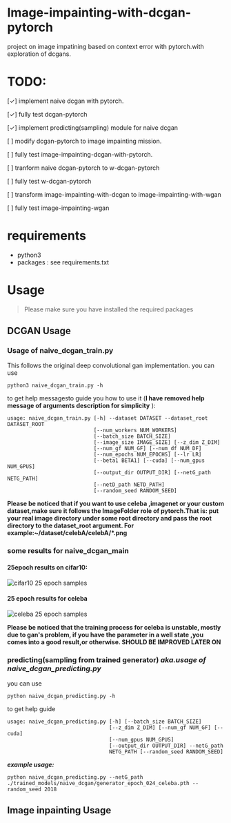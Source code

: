 # Image-impainting-with-dcgan-pytorch
project on image impatining based on context error with pytorch.with exploration of dcgans.

# TODO:

[✓] implement naive dcgan with pytorch.

[✓] fully test dcgan-pytorch

[✓] implement predicting(sampling) module for naive dcgan

[ ] modify dcgan-pytorch to image impainting mission.

[ ] fully test image-impainting-dcgan-with-pytorch.

[ ] tranform naive dcgan-pytorch to w-dcgan-pytorch

[ ] fully test w-dcgan-pytorch

[ ] transform image-impainting-with-dcgan to image-impainting-with-wgan

[ ] fully test image-impainting-wgan

# requirements
* python3
* packages : see requirements.txt

# Usage
> Please make sure you have installed the required packages

## DCGAN Usage
### Usage of naive_dcgan_train.py
This follows the original deep convolutional gan implementation.  you can use 
```
python3 naive_dcgan_train.py -h
```
to get help messagesto guide you how to use it (**I have removed help message of arguments description for simplicity** ):
```
usage: naive_dcgan_train.py [-h] --dataset DATASET --dataset_root DATASET_ROOT
                            [--num_workers NUM_WORKERS]
                            [--batch_size BATCH_SIZE]
                            [--image_size IMAGE_SIZE] [--z_dim Z_DIM]
                            [--num_gf NUM_GF] [--num_df NUM_DF]
                            [--num_epochs NUM_EPOCHS] [--lr LR]
                            [--beta1 BETA1] [--cuda] [--num_gpus NUM_GPUS]
                            [--output_dir OUTPUT_DIR] [--netG_path NETG_PATH]
                            [--netD_path NETD_PATH]
                            [--random_seed RANDOM_SEED]
```
**Please be noticed that if you want to use celeba ,imagenet or your custom dataset,make sure it follows the ImageFolder role of pytorch.That is: put your real image directory under some root directory and pass the root directory to the dataset_root argument. For example:~/dataset/celebA/celebA/*.png**

### some results for naive_dcgan_main
#### 25epoch results on cifar10:  
![cifar10 25 epoch samples](https://raw.githubusercontent.com/lotuswhl/Image-inpainting-with-dcgan-pytorch/master/images/sample_fake_images/sample_fake_images_epoch024-cifar10.png)  
#### 25 epoch results for celeba
![celeba 25 epoch samples](https://raw.githubusercontent.com/lotuswhl/Image-inpainting-with-dcgan-pytorch/master/images/sample_fake_images/sample_fake_images_epoch024_celeba.png)

**Please be noticed that the training process for celeba is unstable, mostly due to gan's problem, if you have the parameter in a well state ,you comes into a good result,or otherwise. SHOULD BE IMPROVED LATER ON**

### predicting(sampling from trained generator) _aka.usage of naive_dcgan_predicting.py_
you can use 
```
python naive_dcgan_predicting.py -h
```
to get help guide
```
usage: naive_dcgan_predicting.py [-h] [--batch_size BATCH_SIZE]
                                 [--z_dim Z_DIM] [--num_gf NUM_GF] [--cuda]
                                 [--num_gpus NUM_GPUS]
                                 [--output_dir OUTPUT_DIR] --netG_path
                                 NETG_PATH [--random_seed RANDOM_SEED]
```
_**example usage:**_
```
python naive_dcgan_predicting.py --netG_path ./trained_models/naive_dcgan/generator_epoch_024_celeba.pth --random_seed 2018
```

## Image inpainting Usage